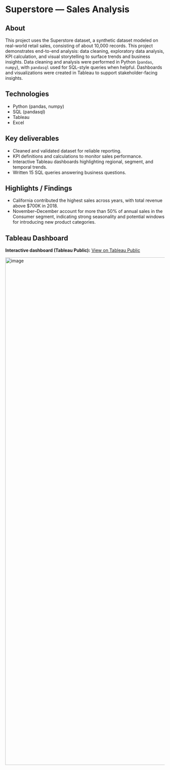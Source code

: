# Superstore — Sales Analysis

## About
This project uses the Superstore dataset, a synthetic dataset modeled on real-world retail sales, consisting of about 10,000 records. This project demonstrates end-to-end analysis: data cleaning, exploratory data analysis, KPI calculation, and visual storytelling to surface trends and business insights. Data cleaning and analysis were performed in Python (`pandas`, `numpy`), with `pandasql` used for SQL-style queries when helpful. Dashboards and visualizations were created in Tableau to support stakeholder-facing insights.

## Technologies
- Python (pandas, numpy)  
- SQL (pandasql)  
- Tableau  
- Excel

## Key deliverables
- Cleaned and validated dataset for reliable reporting.  
- KPI definitions and calculations to monitor sales performance.  
- Interactive Tableau dashboards highlighting regional, segment, and temporal trends.  
- Written 15 SQL queries answering business questions.

## Highlights / Findings
- California contributed the highest sales across years, with total revenue above $700K in 2018.  
- November–December account for more than 50% of annual sales in the Consumer segment, indicating strong seasonality and potential windows for introducing new product categories.

## Tableau Dashboard
**Interactive dashboard (Tableau Public):** [View on Tableau Public](https://public.tableau.com/app/profile/ayan.abbas/viz/SuperStoreSalesDashboard_17557743982790/Dashboard1)

<img width="2398" height="1598" alt="image" src="https://github.com/user-attachments/assets/fb358d89-73bf-4c13-813e-dde5f9d403ea" />
